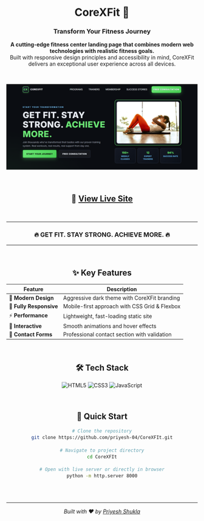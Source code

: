<div align="center">

# CoreXFit 💪

### Transform Your Fitness Journey

<p align="center">
  <strong>A cutting-edge fitness center landing page that combines modern web technologies with realistic fitness goals.</strong>
  <br>
  Built with responsive design principles and accessibility in mind, CoreXFit delivers an exceptional user experience across all devices.
</p>

<br>

![CoreXFit Demo](images/screenshot.png)

<br>

## 🚀 [View Live Site](https://priyesh-04.github.io/CoreXFit/)

<br>

---

<h3 align="center">🔥 GET FIT. STAY STRONG. ACHIEVE MORE. 🔥</h3>

---

<br>

## ✨ Key Features

<div align="center">

| Feature | Description |
|---------|-------------|
| 🎯 **Modern Design** | Aggressive dark theme with CoreXFit branding |
| 📱 **Fully Responsive** | Mobile-first approach with CSS Grid & Flexbox |
| ⚡ **Performance** | Lightweight, fast-loading static site |
| 🎨 **Interactive** | Smooth animations and hover effects |
| 📧 **Contact Forms** | Professional contact section with validation |

</div>

<br>

## 🛠️ Tech Stack

<div align="center">

![HTML5](https://img.shields.io/badge/HTML5-E34F26?style=for-the-badge&logo=html5&logoColor=white)
![CSS3](https://img.shields.io/badge/CSS3-1572B6?style=for-the-badge&logo=css3&logoColor=white)
![JavaScript](https://img.shields.io/badge/JavaScript-F7DF1E?style=for-the-badge&logo=javascript&logoColor=black)

</div>

<br>

## 🚀 Quick Start

<div align="center">

```bash
# Clone the repository
git clone https://github.com/priyesh-04/CoreXFIt.git

# Navigate to project directory
cd CoreXFIt

# Open with live server or directly in browser
python -m http.server 8000
```

</div>

<br>

<br>

---

<div align="center">

*Built with ❤️ by [Priyesh Shukla](https://github.com/priyesh-04)*

</div>

</div>

